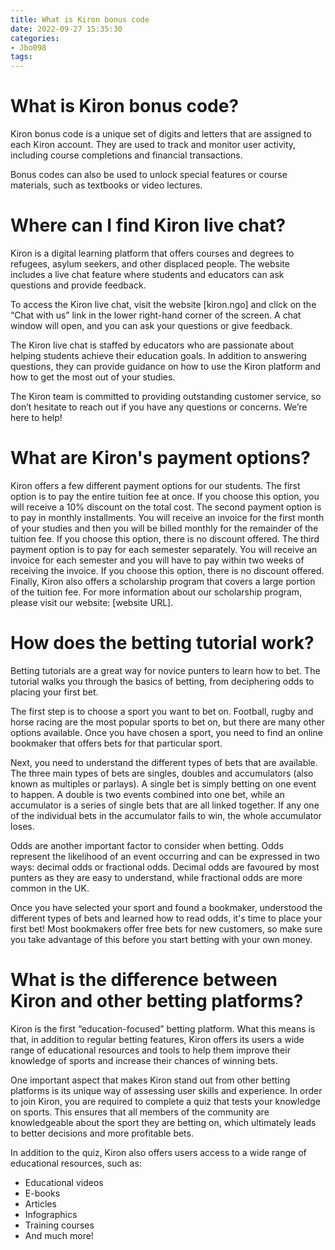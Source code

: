```yaml
---
title: What is Kiron bonus code 
date: 2022-09-27 15:35:30
categories:
- Jbo098
tags:
---
```



#  What is Kiron bonus code? 

Kiron bonus code is a unique set of digits and letters that are assigned to each Kiron account. They are used to track and monitor user activity, including course completions and financial transactions. 

Bonus codes can also be used to unlock special features or course materials, such as textbooks or video lectures.

#  Where can I find Kiron live chat? 

Kiron is a digital learning platform that offers courses and degrees to refugees, asylum seekers, and other displaced people. The website includes a live chat feature where students and educators can ask questions and provide feedback.

To access the Kiron live chat, visit the website [kiron.ngo] and click on the “Chat with us” link in the lower right-hand corner of the screen. A chat window will open, and you can ask your questions or give feedback.

The Kiron live chat is staffed by educators who are passionate about helping students achieve their education goals. In addition to answering questions, they can provide guidance on how to use the Kiron platform and how to get the most out of your studies.

The Kiron team is committed to providing outstanding customer service, so don’t hesitate to reach out if you have any questions or concerns. We’re here to help!

#  What are Kiron's payment options? 

Kiron offers a few different payment options for our students. The first option is to pay the entire tuition fee at once. If you choose this option, you will receive a 10% discount on the total cost. The second payment option is to pay in monthly installments. You will receive an invoice for the first month of your studies and then you will be billed monthly for the remainder of the tuition fee. If you choose this option, there is no discount offered. The third payment option is to pay for each semester separately. You will receive an invoice for each semester and you will have to pay within two weeks of receiving the invoice. If you choose this option, there is no discount offered. Finally, Kiron also offers a scholarship program that covers a large portion of the tuition fee. For more information about our scholarship program, please visit our website: [website URL].

#  How does the betting tutorial work? 

Betting tutorials are a great way for novice punters to learn how to bet. The tutorial walks you through the basics of betting, from deciphering odds to placing your first bet.

The first step is to choose a sport you want to bet on. Football, rugby and horse racing are the most popular sports to bet on, but there are many other options available. Once you have chosen a sport, you need to find an online bookmaker that offers bets for that particular sport.

Next, you need to understand the different types of bets that are available. The three main types of bets are singles, doubles and accumulators (also known as multiples or parlays). A single bet is simply betting on one event to happen. A double is two events combined into one bet, while an accumulator is a series of single bets that are all linked together. If any one of the individual bets in the accumulator fails to win, the whole accumulator loses.

Odds are another important factor to consider when betting. Odds represent the likelihood of an event occurring and can be expressed in two ways: decimal odds or fractional odds. Decimal odds are favoured by most punters as they are easy to understand, while fractional odds are more common in the UK.

Once you have selected your sport and found a bookmaker, understood the different types of bets and learned how to read odds, it's time to place your first bet! Most bookmakers offer free bets for new customers, so make sure you take advantage of this before you start betting with your own money.

#  What is the difference between Kiron and other betting platforms?

Kiron is the first “education-focused” betting platform. What this means is that, in addition to regular betting features, Kiron offers its users a wide range of educational resources and tools to help them improve their knowledge of sports and increase their chances of winning bets.

One important aspect that makes Kiron stand out from other betting platforms is its unique way of assessing user skills and experience. In order to join Kiron, you are required to complete a quiz that tests your knowledge on sports. This ensures that all members of the community are knowledgeable about the sport they are betting on, which ultimately leads to better decisions and more profitable bets.

In addition to the quiz, Kiron also offers users access to a wide range of educational resources, such as:

- Educational videos
- E-books
- Articles 
- Infographics 
- Training courses 
- And much more!